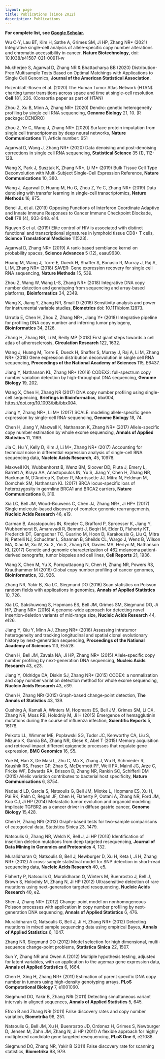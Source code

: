 ```yaml
---
layout: page
title: Publications (since 2012)
description: Publications
---
```


**For complete list, see [Google Scholar](https://scholar.google.com/citations?user=6EErockAAAAJ&hl=en).**

Wu C-Y, Lau BT, Kim H, Sathe A, Grimes SM, Ji HP, Zhang NR* (2021) Integrative single-cell analysis of allele-specific copy number alterations and chromatin accessibility in cancer.  **Nature Biotechnology**, doi: 10.1038/s41587-021-00911-w 

Mukherjee S, Agarwal D, Zhang NR & Bhattacharya BB (2020) Distribution-Free Multisample Tests Based on Optimal Matchings with Applications to Single Cell Genomics, **Journal of the American Statistical Association**.

Rozenblatt-Rosen et al. (2020) The Human Tumor Atlas Network (HTAN): charting tumor transitions across space and time at single-cell resolution. **Cell** 181, 236.  (Consortia paper as part of HTAN)

Zhou Z, Xu B, Minn A, Zhang NR* (2020) Dendro: genetic heterogeneity profiling by single cell RNA sequencing, **Genome Biology** 21, 10. (R package: DENDRO)

Zhou Z, Ye C, Wang J, Zhang NR* (2020) Surface protein imputation from single cell transcriptomes by deep neural networks, **Nature Communications** 11, Article number: 651

Agarwal D, Wang J, Zhang NR* (2020) Data denoising and post-denoising corrections in single cell RNA sequencing, **Statistical Science** 35 (1), 112-128.

Wang X, Park J, Susztak K, Zhang NR*, Li M* (2019) Bulk Tissue Cell Type Deconvolution with Multi-Subject Single-Cell Expression Reference, **Nature Communications** 10, 380. 

Wang J, Agarwal D, Huang M, Hu G, Zhou Z, Ye C, Zhang NR* (2019) Data denoising with transfer learning in single-cell transcriptomics, **Nature Methods** 16, 875.

Benci JL et al. (2019) Opposing Functions of Interferon Coordinate Adaptive and Innate Immune Responses to Cancer Immune Checkpoint Blockade, **Cell** 178 (4), 933-948. e14.

Nguyen S et al. (2019) Elite control of HIV is associated with distinct functional and transcriptional signatures in lymphoid tissue CD8+ T cells, **Science Translational Medicine** 11(523).

Agarwal D, Zhang NR* (2019) A rank-based semblance kernel on probability spaces, **Science Advances** 5 (12), eaau9630.


Huang M, Wang J, Torre E, Dueck H, Shaffer S, Bonasio R, Murray J, Raj A, Li M, Zhang NR* (2018) SAVER: Gene expression recovery for single cell RNA sequencing, **Nature Methods** 15, 539.

Zhou Z, Wang W, Wang L-S, Zhang NR* (2018) Integrative DNA copy number detection and genotyping from sequencing and array-based platforms, **Bioinformatics** 34, 2349.

Wang X, Jiang Y, Zhang NR, Small D (2018) Sensitivity analysis and power for instrumental variable studies, **Biometrics** doi: 10.1111/biom.12873.

Urrutia E, Chen H, Zhou Z, Zhang NR*, Jiang Y* (2018) Integrative pipeline for profiling DNA copy number and inferring tumor phylogeny, **Bioinformatics** 34, 2126.

Zhang H, Zhang NR, Li M, Reilly MP (2018) First giant steps towards a cell atlas of atherosclerosis, **Circulation Research** 122, 1632.

Wang J, Huang M, Torre E, Dueck H, Shaffer S, Murray J, Raj A, Li M, Zhang NR* (2018) Gene expression distribution deconvolution in single cell RNA sequencing, **Proceedings of the National Academy of Sciences** 115, E6437.

Jiang Y, Nathanson KL, Zhang NR* (2018) CODEX2: full-spectrum copy number variation detection by high-throughput DNA sequencing, **Genome Biology** 19, 202.

Wang X, Chen H, Zhang NR (2017) DNA copy number profiling using single-cell sequencing, **Briefings in Bioinformatics**, bbx004, https://doi.org/10.1093/bib/bbx004.

Jiang Y, Zhang NR*, Li M* (2017) SCALE: modeling allele-specific gene expression by single-cell RNA-sequencing, **Genome Biology** 18, 74.

Chen H, Jiang Y, Maxwell K, Nathanson K, Zhang NR* (2017) Allele-specific copy number estimation by whole exome sequencing, **Annals of Applied Statistics** 11, 1169.

Jia C, Hu Y, Kelly D, Kim J, Li M*, Zhang NR* (2017) Accounting for technical noise in differential expression analysis of single-cell RNA sequencing data, **Nucleic Acids Research**, 45, 10978.

Maxwell KN, Wubbenhorst B, Wenz BM, Sloover DD, Pluta J, Emery L, Barrett A, Kraya AA, Anastopoulos IN, Yu S, Jiang Y, Chen H, Zhang NR, Hackman N, D'Andrea K, Daber R, Morrissette JJ, Mitra N, Feldman M, Domchek SM, Nathanson KL (2017) BRCA locus-speciﬁc loss of heterozygosity in germline BRCA1 and BRCA2 carriers, **Nature Communications** 8, 319.

Xia LC, Bell JM, Wood-Bouwens C, Chen JJ, Zhang NR*, Ji HP* (2017) Single molecule-based discovery of complex genomic rearrangements, **Nucleic Acids Research** 46, e19.

Garman B, Anastopoulos IN, Krepler C, Brafford P, Sproesser K, Jiang Y, Wubbenhorst B,    Amaravadi R, Bennett J, Beqiri M, Elder D, Flaherty KT, Frederick DT, Gangadhar TC, Guarino M, Hoon D, Karakousis G, Liu Q, Mitra N, Petrelli NJ, Schuchter L, Shannan B, Sheilds CL, Wargo J, Wenz B, Wilson MA, Xiao M, Xu W, Xu X, Yin X, Zhang NR, Davies MA, Herlyn M, Nathanson KL (2017) Genetic and genomic characterization of 462 melanoma patient-derived xenografts, tumor biopsies and cell lines, **Cell Reports** 21, 1936.

Wang X, Chen M, Yu X, Pornputtapong N, Chen H, Zhang NR, Powers RS, Krauthammer M (2016) Global copy number profiling of cancer genomes, **Bioinformatics**, 32, 926.

Zhang NR, Yakir B, Xia LC, Siegmund DO (2016) Scan statistics on Poisson random fields with applications in genomics, **Annals of Applied Statistics** 10, 726.

Xia LC, Sakshuwong S, Hopmans ES, Bell JM, Grimes SM, Siegmund DO, Ji HP, Zhang NR* (2016) A genome-wide approach for detecting novel insertion-deletion variants of mid-range size, **Nucleic Acids Research** 44, e126.

Jiang Y, Qiu Y, Minn AJ, Zhang NR* (2016) Assessing intratumor heterogeneity and tracking longitudinal and spatial clonal evolutionary history by next-generation sequencing, **Proceedings of the National Academy of Sciences** 113, E5528.

Chen H, Bell JM, Zavala NA, Ji HP, Zhang NR* (2015) Allele-specific copy number profiling by next-generation DNA sequencing, **Nucleic Acids Research** 43, e23.

Jiang Y, Oldridge DA, Diskin SJ, Zhang NR* (2015) CODEX: a normalization and copy number variation detection method for whole exome sequencing, **Nucleic Acids Research** 43, e39.  

Chen H, Zhang NRǂ (2015) Graph-based change-point detection, **The Annals of Statistics** 43, 139.

Cushing A, Kamali A, Winters M, Hopmans ES, Bell JM, Grimes SM, Li CX, Zhang NR, Moss RB, Holodniy M, Ji H (2015) Emergence of hemagglutinin mutations during the course of influenza infection, **Scientific Reports** 5, 16178.

Peixoto LL, Wimmer ME, Poplawski SG, Tudor JC, Kenworthy CA, Liu S, Mizuno K, Garcia BA, Zhang NR, Giese K, Abel T (2015) Memory acquisition and retrieval impact different epigenetic processes that regulate gene expression, **BMC Genomics** 16, S5.

Yue M, Han X, De Masi L, Zhu C, Ma X, Zhang J, Wu R, Schmieder R, Kaushik RS, Fraser GP, Zhao S, McDermott PF, Weill FX, Mainil JG, Arze C, Fricke WF, Edwards RA, Brisson D, Zhang NR, Rankin SC, Schifferli DM (2015) Allelic variation contributes to bacterial host specificity, **Nature Communications** 6, 8754.

Nadauld LD, Garcia S, Natsoulis G, Bell JM, Miotke L, Hopmans ES, Xu H, Pai RK, Palm C, Regan JF, Chen H, Flaherty P, Ootani A, Zhang NR, Ford JM, Kuo CJ, Ji HP (2014) Metastatic tumor evolution and organoid modeling implicate TGFBR2 as a cancer driver in diffuse gastric cancer, **Genome Biology** 15,428.

Chen H, Zhang NRǂ (2013) Graph-based tests for two-sample comparisons of categorical data,  Statistica Sinica 23, 1479.

Natsoulis G, Zhang NR, Welch K, Bell J, Ji HP (2013) Identification of insertion deletion mutations from deep targeted resequencing,  **Journal of Data Mining in Genomics and Proteomics** 4, 132.

Muralidharan O, Natsoulis G, Bell J, Newburger D, Xu H, Keta I, Ji H, Zhang NR* (2012) A cross-sample statistical model for SNP detection in short-read sequencing data, **Nucleic Acids Research** 40, e5.

Flaherty P, Natsoulis G, Muralidharan O, Winters M, Buenrostro J, Bell J, Brown S, Holodniy M, Zhang N, Ji HP (2012) Ultrasensitive detection of rare mutations using next-generation targeted resequencing, **Nucleic Acids Research** 40, e2.

Shen J, Zhang NR* (2012) Change-point model on nonhomogeneous Poisson processes with application in copy number profiling by next-generation DNA sequencing, **Annals of Applied Statistics** 6, 476.

Muralidharan O, Natsoulis G, Bell J, Ji H, Zhang NR* (2012) Detecting mutations in mixed sample sequencing data using empirical Bayes, **Annals of Applied Statistics** 6, 1047.

Zhang NR, Siegmund DO (2012) Model selection for high dimensional, multi-sequence change-point problems, **Statistica Sinica** 22, 1507.

Sun Y, Zhang NR and Owen A (2012) Multiple hypothesis testing, adjusted for latent variables, with an application to the agemap gene expression data, **Annals of Applied Statistics** 6, 1664.

Chen H, Xing H, Zhang NR* (2011) Estimation of parent specific DNA copy number in tumors using high-density genotyping arrays, **PLoS Computational Biology** 7, e1001060.

Siegmund DO, Yakir B, Zhang NRǂ (2011) Detecting simultaneous variant intervals in aligned sequences, **Annals of Applied Statistics** 5, 645.

Efron B and Zhang NRǂ (2011) False discovery rates and copy number variation, **Biometrika** 98, 251.

Natsoulis G, Bell JM, Xu H, Buenrostro JD, Ordonez H, Grimes S, Newburger D, Jensen M, Zahn JM, Zhang N, Ji HP (2011) A flexible approach for highly multiplexed candidate gene targeted resequencing, **PLoS One** 6, e21088.

Siegmund DO, Zhang NR, Yakir B (2011) False discovery rate for scanning statistics, **Biometrika** 98, 979.


